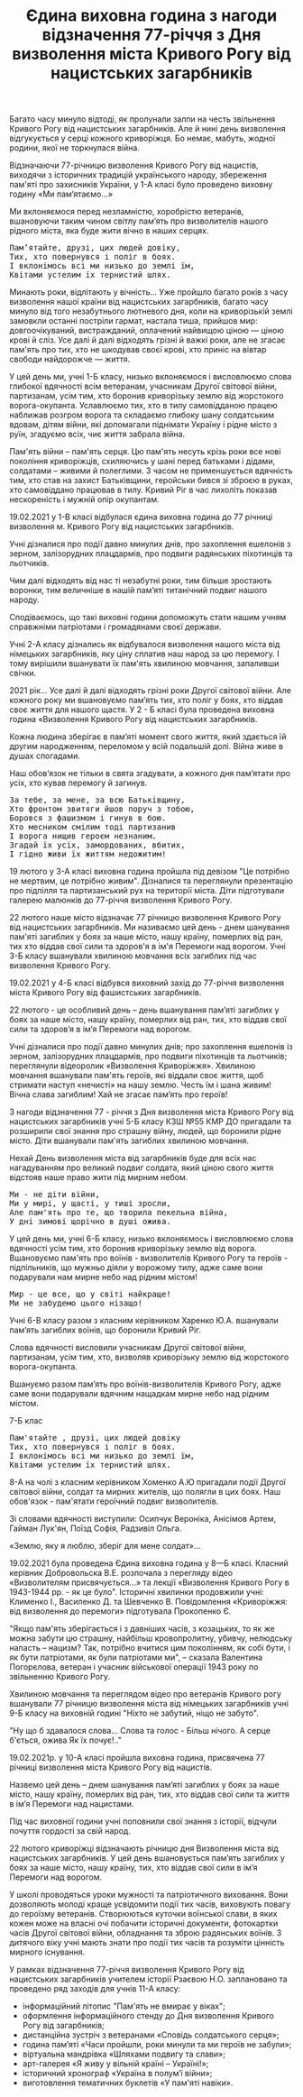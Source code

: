 ﻿---
title: Єдина виховна година з нагоди відзначення 77-річчя з Дня визволення міста Кривого Рогу від нацистських загарбників
---

Багато часу минуло відтоді, як пролунали залпи на честь звільнення Кривого Рогу від нацистських загарбників. Але й нині день визволення відгукується у серці кожного криворіжця. Бо немає, мабуть, жодної родини, якої не торкнулася війна. 

Відзначаючи 77-річницю визволення Кривого Рогу від нацистів, виходячи з історичних традицій українського народу, збереження пам'яті про захисників України, у 1-А класі було проведено виховну годину «Ми пам‘ятаємо...»

Ми вклоняємося перед незламністю, хоробрістю ветеранів, вшановуючи таким чином світлу пам’ять про визволителів нашого рідного міста, яка буде жити вічно в наших серцях. 

<pre>
Пам’ятайте, друзі, цих людей довіку,
Тих, хто повернувся і поліг в боях.
І вклонімось всі ми низько до землі їм,
Квітами устелим їх тернистий шлях.
</pre>

<slideshow id="*1a"></slideshow>

Минають роки, відлітають у вічність… Уже пройшло багато  років з часу визволення нашої країни від нацистських загарбників, багато часу минуло від того незабутнього лютневого дня, коли на криворізькій землі замовкли останні постріли гармат, настала тиша, прийшов мир: довгоочікуваний, вистражданий, оплачений найвищою ціною — ціною крові й сліз. Усе далі й далі відходять грізні й важкі роки, але не згасає пам'ять про тих, хто не шкодував своєї крові, хто приніс на вівтар свободи найдорожче — життя.

У цей день ми, учні 1-Б класу, низько вклоняємося і висловлюємо слова глибокої вдячності всім ветеранам, учасникам Другої світової війни, партизанам, усім тим, хто боронив криворізьку землю від жорстокого ворога-окупанта. Уславлюємо тих, хто в тилу самовідданою працею наближав розгром ворога та складаємо глибоку шану солдатським вдовам, дітям війни, які допомагали піднімати Україну і рідне місто з руїн, згадуємо всіх, чиє життя забрала війна.

Пам'ять війни – пам'ять серця. Цю пам'ять несуть крізь роки все нові покоління криворіжців, схиляючись у шані перед батьками і дідами, солдатами – живими й полеглими. З часом не применшується вдячність тим, хто став на захист Батьківщини, геройськи бився зі зброєю в руках, хто самовіддано працював в тилу. Кривий Ріг в час лихоліть показав нескореність і мужній опір окупантам.

<slideshow id="*1b"></slideshow>

19.02.2021 у 1-В класі відбулася єдина виховна година до 77 річниці визволення м. Кривого Рогу від нацистських загарбників.

Учні дізналися про події давно минулих днів, про захоплення ешелонів з зерном, залізорудних плацдармів, про подвиги радянських піхотинців та льотчиків.

Чим далі відходять від нас ті незабутні роки, тим більше зростають воронки, тим величніше в нашій пам’яті титанічний подвиг нашого народу.

Сподіваємось, що такі виховні години допоможуть стати нашим учням справжніми патріотами і громадянами своєї держави.

<slideshow id="*1v"></slideshow>

Учні 2-А класу дізнались як відбувалося визволення нашого міста від німецьких загарбників, яку ціну сплатив наш народ за цю перемогу. І тому вирішили вшанувати їх пам'ять  хвилиною мовчання,  запаливши свічки.

<slideshow id="*2a"></slideshow>

2021 рік… Усе далі й далі відходять грізні роки Другої світової війни. Але кожного року ми вшановуємо пам’ять тих, хто поліг у боях, хто віддав своє життя для нашого щастя. У 2 - Б класі була проведена виховна година «Визволення Кривого Рогу від нацистських загарбників.

Кожна людина зберігає в пам’яті момент свого життя, який здається їй другим народженням, переломом у всій подальшій долі. Війна живе в душах спогадами.

Наш обов’язок не тільки в свята згадувати, а кожного дня пам’ятати про усіх, хто кував перемогу й загинув.

<pre>
За тебе, за мене, за всю Батьківщину,
Хто фронтом звитяги йшов поруч з тобою,
Боровся з фашизмом і гинув в бою.
Хто месником смілим тоді партизанив
І ворога нищив героєм незнаним.
Згадай їх усіх, замордованих, вбитих,
І гідно живи їх життям недожитим!
</pre>

<slideshow id="*2b"></slideshow>

19 лютого у 3-А класі виховна година пройшла під девізом "Це потрібно  не мертвим,  це потрібно живим". Дізналися та переглянули презентацію про підпілля та партизанський рух  на території міста.  Діти підготували галерею малюнків до 77-річчя визволення Кривого Рогу.

<slideshow id="*3a"></slideshow>

22 лютого наше місто відзначає 77 річницю визволення Кривого Рогу від нацистських загарбників. Ми називаємо цей день - днем шанування пам'яті загиблих у боях за наше місто, нашу країну, померлих від ран, тих хто віддав свої сили та здоров'я в ім'я Перемоги над ворогом.  Учні 3-Б класу вшанували хвилиною мовчання всіх загиблих під час визволення Кривого Рогу.

<slideshow id="*3b"></slideshow>

19.02.2021 у 4-Б класі відбувся виховний захід до 77-річчя визволення міста Кривого Рогу від фашистських загарбників.

22 лютого - це особливий день – день  вшанування пам’яті загиблих у боях за наше місто, нашу країну, померлих від ран, тих, хто віддав свої сили та здоров’я в ім’я Перемоги над ворогом. 

Учні дізналися про події давно минулих днів; про захоплення ешелонів із зерном, залізорудних плацдармів, про подвиги  піхотинців та льотчиків; переглянули  відеоролик «Визволення Криворіжжя». Хвилиною мовчання вшанували пам'ять героїв, які віддали своє життя, щоб стримати наступ «нечисті» на нашу землю. Честь їм і шана живим! Вічна слава загиблим! Хай не згасає пам’ять про героїв!

<slideshow id="*4b"></slideshow>

З нагоди відзначення 77 - річчя з Дня визволення міста Кривого Рогу від нацистських загарбників учні 5-Б класу КЗШ №55 КМР ДО пригадали та розширили свої знання про страшну війну, людей, що боронили рідне місто. Діти вшанували пам'ять загиблих хвилиною мовчання.

Нехай День визволення міста від загарбників буде для всіх нас нагадуванням про великий подвиг солдата, який ціною свого життя відстояв наше право жити під мирним небом.

<slideshow id="*5b"></slideshow>

<pre>
Ми - не діти війни,
Ми у мирі, у щасті, у тиші зросли,
Але пам'ять про те, що творила пекельна війна, 
У дні зимові щорічно в душі ожива.
</pre>

У цей день ми, учні 6-Б класу, низько вклоняємось і висловлюємо слова вдячності усім тим, хто боронив криворізьку землю від ворога. Вшановуємо пам'ять про воїнів - визволителів Кривого Рогу та героїв - підпільників, що мужньо діяли у ворожому тилу, адже саме вони подарували нам мирне небо над рідним містом!

<pre>
Мир - це все, що у світі найкраще!
Ми не забудемо цього нізащо!
</pre>

<slideshow id="*6b"></slideshow>

Учні 6-В класу разом з класним керівником Харенко Ю.А. вшанували пам’ять загиблих воїнів, що боронили Кривий Ріг.

Слова вдячності висловили учасникам Другої світової війни, партизанам, усім тим, хто, визволяв криворізьку землю від жорстокого ворога-окупанта.

Вшануємо разом пам’ять про воїнів-визволителів Кривого Рогу, адже саме вони подарували вдячним нащадкам мирне небо над рідним містом.

<slideshow id="*6v"></slideshow>

7-Б клас

<slideshow id="*7b"></slideshow>

<pre>
Пам'ятайте , друзі, цих людей довіку 
Тих, хто повернувся і поліг в боях.
І вклонімось всі ми низько до землі їм,
Квітами устелим їх тернистий шлях.
</pre>

8-А на чолі з класним керівником Хоменко А.Ю пригадали події Другої світової війни, солдат та мирних жителів, що полягли в цих боях. Наш обов'язок  - пам'ятати героїчний подвиг визволителів.

Зі словами вдячності виступили: Осипчук Вероніка, Анісімов Артем, Гайман Лук'ян, Поїзд Софія, Радзивіл Ольга. 

«Землю, яку я люблю, зберіг для мене солдат»…

<slideshow id="*8a"></slideshow>

19.02.2021 була проведена Єдина  виховна година у 8—Б класі. Класний керівник Добровольска В.Е. розпочала з перегляду відео  «Визволителям присвячується…» та лекції  «Визволення Кривого Рогу в 1943-1944 рр. - як це було".  Історичні хвилинки продовжили учні: Клименко І., Василенко Д. та Шевченко В. Повідомлення «Криворіжжя: від визволення до перемоги» підготувала Прокопенко Є.

"Якщо пам'ять зберігається і з давніших часів, з козацьких, то як же можна забути цю страшну, найбільш кровопролитну, убивчу, нелюдську напасть – нацизм? Так, потрібно вчитися цим поколінням, як собі бути, і як бути патріотами, як були патріотами ми", – сказала Валентина Погорєлова, ветеран і учасник військової операції 1943 року по звільненню Кривого Рогу.

<slideshow id="*8b"></slideshow>

Хвилиною мовчання та переглядом відео про ветеранів Кривого рогу вшанували 77 річницю  визволення міста від німецьких загарбників учні 9-Б класу на виховній годині "Ніхто не забутий, ніщо не забуто".

<quote author="Т.Г. Шевченко">
"Ну що б здавалося слова...
Слова та голос -
Більш нічого.
А серце б'ється, ожива
Як їх почує!.."
</quote>

<slideshow id="*9b"></slideshow>

19.02.2021р. у 10-А класі пройшла виховна година, присвячена 77 річниці визволення міста Кривого Рогу від нацистів.

Назвемо цей день – днем шанування пам’яті загиблих у боях за наше місто, нашу країну, померлих від ран, тих, хто віддав свої сили та життя в ім’я Перемоги над нацистами.

Під час виховної години учні поповнили свої знання з історії, відчули почуття гордості за свій народ.

<slideshow id="*10a"></slideshow>

22 лютого криворіжці відзначають річницю дня Визволення міста від нацистських загарбників. У цей день вшановується пам’ять загиблих у боях за наше місто, нашу країну, тих, хто віддав свої сили в ім’я Перемоги над ворогом.

У  школі проводяться уроки мужності та патріотичного виховання. Вони дозволяють молоді краще усвідомити події тих часів, виховують повагу до героїзму ветеранів. Створюються куточки воїнської слави, в яких кожен може на власні очі побачити історичні документи, фотокартки часів Другої світової війни, обладнання та зброю радянських воїнів. З дитячого віку учні мають знати про події тих часів та розуміти цінність мирного існування.

У рамках відзначення 77-річчя визволення Кривого Рогу від нацистських загарбників учителем історії Рзаєвою Н.О.  заплановано та  проведено ряд заходів для учнів 11-А класу:

- інформаційний літопис "Пам'ять не вмирає у віках";
- оформлення інформаційного стенду до Дня визволення Кривого Рогу від загарбників;
- дистанційна зустріч з ветеранами «Сповідь солдатського серця»;
- година пам’яті «Часи пройшли, роки минули та ми героїв не забули»;
- віртуальна мандрівка «Шляхами подвигу та слави»;
- арт-галерея «Я  живу у вільній країні – Україні!»;
- історичний хронограф «Україна в полум’ї війни»;
- виготовлення тематичних буклетів «У пам'яті  навіки». 

<slideshow id="*11a"></slideshow>